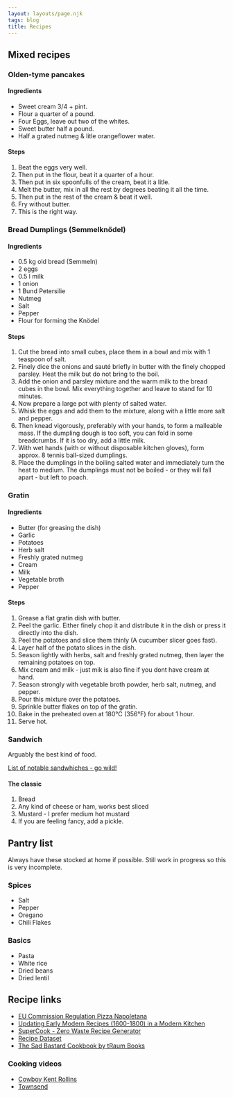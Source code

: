 ```yaml
---
layout: layouts/page.njk
tags: blog
title: Recipes
---
```


## Mixed recipes

### Olden-tyme pancakes

#### Ingredients

- Sweet cream 3/4 + pint.
- Flour a quarter of a pound.
- Four Eggs, leave out two of the whites.
- Sweet butter half a pound.
- Half a grated nutmeg & litle orangeflower water.

#### Steps

1. Beat the eggs very well.
1. Then put in the flour, beat it a quarter of a hour.
1. Then put in six spoonfulls of the cream, beat it a litle.
1. Melt the butter, mix in all the rest by degrees beating it all the time.
1. Then put in the rest of the cream & beat it well.
1. Fry without butter.
1. This is the right way.

### Bread Dumplings (Semmelknödel)

#### Ingredients

- 0.5 kg old bread (Semmeln)
- 2 eggs
- 0.5 l milk
- 1 onion
- 1 Bund Petersilie
- Nutmeg
- Salt
- Pepper
- Flour for forming the Knödel

#### Steps

1. Cut the bread into small cubes, place them in a bowl and mix with 1 teaspoon of salt.
1. Finely dice the onions and sauté briefly in butter with the finely chopped parsley. Heat the milk but do not bring to the boil.
1. Add the onion and parsley mixture and the warm milk to the bread cubes in the bowl. Mix everything together and leave to stand for 10 minutes.
1. Now prepare a large pot with plenty of salted water.
1. Whisk the eggs and add them to the mixture, along with a little more salt and pepper.
1. Then knead vigorously, preferably with your hands, to form a malleable mass. If the dumpling dough is too soft, you can fold in some breadcrumbs. If it is too dry, add a little milk.
1. With wet hands (with or without disposable kitchen gloves), form approx. 8 tennis ball-sized dumplings.
1. Place the dumplings in the boiling salted water and immediately turn the heat to medium. The dumplings must not be boiled - or they will fall apart - but left to poach.

### Gratin

#### Ingredients

- Butter (for greasing the dish)
- Garlic
- Potatoes
- Herb salt
- Freshly grated nutmeg
- Cream
- Milk
- Vegetable broth
- Pepper

#### Steps

1. Grease a flat gratin dish with butter.
1. Peel the garlic. Either finely chop it and distribute it in the dish or press it directly into the dish.
1. Peel the potatoes and slice them thinly (A cucumber slicer goes fast).
1. Layer half of the potato slices in the dish.
1. Season lightly with herbs, salt and freshly grated nutmeg, then layer the remaining potatoes on top.
1. Mix cream and milk - just mik is also fine if you dont have cream at hand.
1. Season strongly with vegetable broth powder, herb salt, nutmeg, and pepper.
1. Pour this mixture over the potatoes.
1. Sprinkle butter flakes on top of the gratin.
1. Bake in the preheated oven at 180°C (356°F) for about 1 hour.
1. Serve hot.

### Sandwich

Arguably the best kind of food.

[List of notable sandwhiches - go wild!](https://en.wikipedia.org/wiki/List_of_sandwiches)

#### The classic

1. Bread
1. Any kind of cheese or ham, works best sliced
1. Mustard - I prefer medium hot mustard
1. If you are feeling fancy, add a pickle.

## Pantry list

Always have these stocked at home if possible. Still work in progress so this is very incomplete.

### Spices

- Salt
- Pepper
- Oregano
- Chili Flakes

### Basics

- Pasta
- White rice
- Dried beans
- Dried lentil

## Recipe links

- [EU Commission Regulation Pizza Napoletana](https://eur-lex.europa.eu/legal-content/EN/TXT/?uri=CELEX%3A32010R0097)
- [Updating Early Modern Recipes (1600-1800) in a Modern Kitchen](https://rarecooking.com)
- [SuperCook - Zero Waste Recipe Generator](https://www.supercook.com/#/ingredients)
- [Recipe Dataset](https://github.com/Glorf/recipenlg)
- [The Sad Bastard Cookbook by tRaum Books](https://traumbooks.itch.io/the-sad-bastard-cookbook)

### Cooking videos

- [Cowboy Kent Rollins](https://www.youtube.com/@CowboyKentRollins/videos)
- [Townsend](https://www.youtube.com/@townsends)
